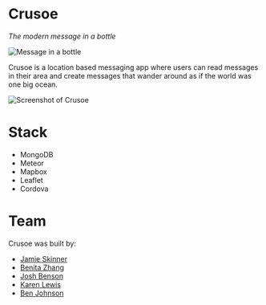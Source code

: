 # Crusoe
*The modern message in a bottle*

![Message in a bottle](http://img3.goodfon.su/original/1440x900/4/db/nastroeniya-butylka-pismo.jpg)

Crusoe is a location based messaging app where users can read messages in their area and create messages that wander around as if the world was one big ocean.

![Screenshot of Crusoe](http://i.imgur.com/DAHs00U.png)

# Stack
* MongoDB
* Meteor
* Mapbox
* Leaflet
* Cordova

# Team
Crusoe was built by:
* [Jamie Skinner]
* [Benita Zhang]
* [Josh Benson]
* [Karen Lewis]
* [Ben Johnson]

[Jamie Skinner]: https://github.com/ninth-mind
[Benita Zhang]: https://github.com/benibear
[Josh Benson]: https://github.com/joshuabenson
[Karen Lewis]: https://github.com/karmakettle
[Ben Johnson]: https://github.com/bjmfactory

